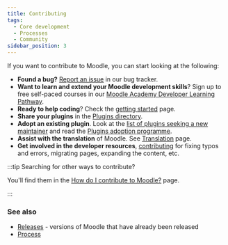 ```yaml
---
title: Contributing
tags:
  - Core development
  - Processes
  - Community
sidebar_position: 3
---
```


If you want to contribute to Moodle, you can start looking at the following:

- **Found a bug?** [Report an issue](../development/tracker.md#reporting-an-issue) in our bug tracker.
- **Want to learn and extend your Moodle development skills**? Sign up to free self-paced courses in our [Moodle Academy Developer Learning Pathway](https://moodle.academy/course/index.php?categoryid=4).
- **Ready to help coding**? Check the [getting started](../development/gettingstarted.md) page.
- **Share your plugins** in the [Plugins directory](https://moodle.org/plugins).
- **Adopt an existing plugin**. Look at the [list of plugins seeking a new maintainer](https://moodle.org/plugins/browse.php?list=set&id=61) and read the [Plugins adoption programme](https://moodle.org/mod/forum/discuss.php?d=260354).
- **Assist with the translation** of Moodle. See [Translation](https://docs.moodle.org/en/Translation) page.
- **Get involved in the developer resources**, [contributing](../documentation/contributing.md) for fixing typos and errors, migrating pages, expanding the content, etc.

:::tip Searching for other ways to contribute?

You'll find them in the [How do I contribute to Moodle?](https://moodle.com/faq/how-do-i-contribute-to-moodle/) page.

:::

### See also

- [Releases](../releases.md) - versions of Moodle that have already been released
- [Process](../development/process.md)
